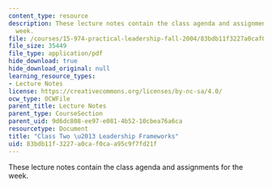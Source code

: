 ```yaml
---
content_type: resource
description: These lecture notes contain the class agenda and assignments for the
  week.
file: /courses/15-974-practical-leadership-fall-2004/83bdb11f3227a0caf0caa95c9f7fd21f_class2.pdf
file_size: 35449
file_type: application/pdf
hide_download: true
hide_download_original: null
learning_resource_types:
- Lecture Notes
license: https://creativecommons.org/licenses/by-nc-sa/4.0/
ocw_type: OCWFile
parent_title: Lecture Notes
parent_type: CourseSection
parent_uid: 9d6dc808-ee97-e081-4b52-10cbea76a6ca
resourcetype: Document
title: "Class Two \u2013 Leadership Frameworks"
uid: 83bdb11f-3227-a0ca-f0ca-a95c9f7fd21f
---
```

These lecture notes contain the class agenda and assignments for the week.